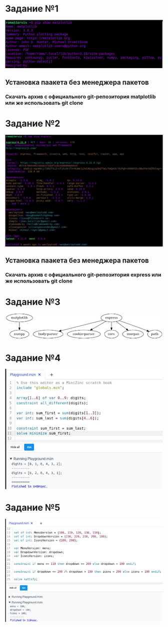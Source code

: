# Задание №1
![](https://github.com/AinLume/Configuration-management/blob/main/practice_2/2_1.jpg)
## Установка паакета без менеджера пакетов
### Скачать архив с официального git-репозитория matplotlib или же использовать git clone

# Задание №2
![](https://github.com/AinLume/Configuration-management/blob/main/practice_2/2_2.jpg)
## Установка паакета без менеджера пакетов
### Скачать архив с официального git-репозитория express или же использовать git clone

# Задание №3
![](https://github.com/AinLume/Configuration-management/blob/main/practice_2/qwerty.png)

# Задание №4
![](https://github.com/AinLume/Configuration-management/blob/main/practice_2/2_4.jpg)

# Задание №5
![](https://github.com/AinLume/Configuration-management/blob/main/practice_2/2_5.jpg)
